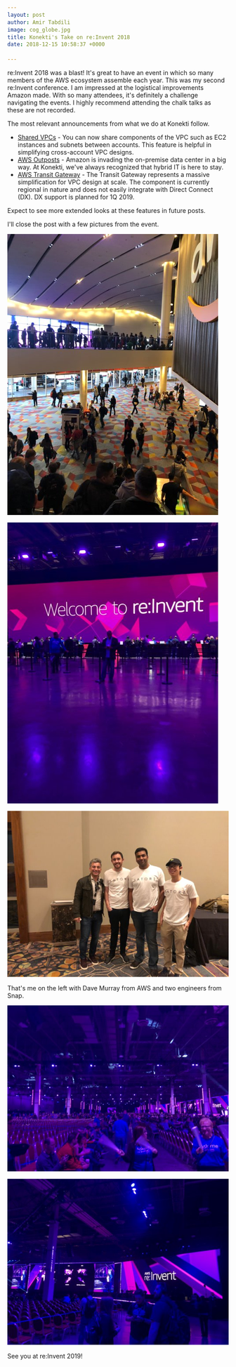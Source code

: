 ```yaml
---
layout: post
author: Amir Tabdili
image: cog_globe.jpg
title: Konekti's Take on re:Invent 2018
date: 2018-12-15 10:58:37 +0000

---
```

re:Invent 2018 was a blast! It's great to have an event in which so many members of the AWS ecosystem assemble each year. This was my second re:Invent conference. I am impressed at the logistical improvements Amazon made. With so many attendees, it's definitely a challenge navigating the events. I highly recommend attending the chalk talks as these are not recorded.

The most relevant announcements from what we do at Konekti follow.

* [Shared VPCs](https://docs.aws.amazon.com/vpc/latest/userguide/vpc-sharing.html "Working with Shared VPCs") - You can now share components of the VPC such as EC2 instances and subnets between accounts. This feature is helpful in simplifying cross-account VPC designs.
* [AWS Outposts](https://aws.amazon.com/outposts/ "AWS Outposts Overview") - Amazon is invading the on-premise data center in a big way. At Konekti, we've always recognized that hybrid IT is here to stay.
* [AWS Transit Gateway](https://aws.amazon.com/transit-gateway/ "AWS Transit Gateway Overview") - The Transit Gateway represents a massive simplification for VPC design at scale. The component is currently regional in nature and does not easily integrate with Direct Connect (DX). DX support is planned for 1Q 2019.

Expect to see more extended looks at these features in future posts.

I'll close the post with a few pictures from the event.

![](/uploads/2018/12/15/2018-11-26-11h09m08-mod.JPG)

![](/uploads/2018/12/15/2018-11-26-11h11m20-mod.JPG)

![](/uploads/2018/12/15/2018-11-26-17h25m31-mod.JPG)

That's me on the left with Dave Murray from AWS and two engineers from Snap.

![](/uploads/2018/12/15/2018-11-27-08h27m17-mod.JPG)

![](/uploads/2018/12/15/2018-11-27-08h27m21-mod.JPG)

See you at re:Invent 2019!
